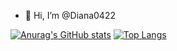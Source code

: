 - 👋 Hi, I’m @Diana0422
<!-- - 👀 I’m interested in ...
- 🌱 I’m currently learning ...
- 💞️ I’m looking to collaborate on ...
- 📫 How to reach me ... -->
[![Anurag's GitHub stats](https://github-readme-stats.vercel.app/api?username=Diana0422&theme=highcontrast)](https://github.com/anuraghazra/github-readme-stats)
[![Top Langs](https://github-readme-stats.vercel.app/api/top-langs/?username=Diana0422&theme=highcontrast)](https://github.com/anuraghazra/github-readme-stats)

<!---
Diana0422/Diana0422 is a ✨ special ✨ repository because its `README.md` (this file) appears on your GitHub profile.
You can click the Preview link to take a look at your changes.
--->
